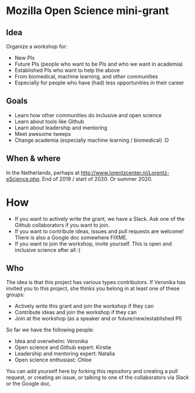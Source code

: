 # Mozilla Open Science mini-grant

## Idea

Organize a workshop for:
* New PIs
* Future PIs (people who want to be PIs and who we want in academia)
* Established PIs who want to help the above
* From biomedical, machine learning, and other communities
* Especially for people who have (had) less opportunities in their career

## Goals
* Learn how other communities do inclusive and open science
* Learn about tools like Github
* Learn about leadership and mentoring 
* Meet awesome tweeps
* Change academia (especially machine learning / biomedical) :D 

## When & where

In the Netherlands, perhaps at http://www.lorentzcenter.nl/Lorentz-eScience.php. End of 2019 / start of 2020. Or summer 2020. 



# How
* If you want to actively write the grant, we have a Slack. Ask one of the Github collaborators if you want to join. 
* If you want to contribute ideas, issues and pull requests are welcome! There is also a Google doc somewhere FIXME.  
* If you want to join the workshop, invite yourself. This is open and inclusive science after all :) 


## Who

The idea is that this project has various types contributors. If Veronika has invited you to this project, she thinks you belong in at least one of these groups: 

* Actively write this grant and join the workshop if they can 
* Contribute ideas and join the workshop if they can 
* Join at the workshop (as a speaker and or future/new/established PI)  

So far we have the following people:

* Idea and overwhelm: Veronika
* Open science and Github expert: Kirstie
* Leadership and mentoring expert: Natalia
* Open science enthusiast: Chloe

You can add yourself here by forking this repository and creating a pull request, or creating an issue, or talking to one of the collaborators via Slack or the Google doc. 
